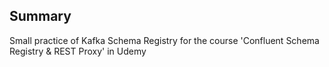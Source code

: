## Summary
Small practice of Kafka Schema Registry for the course 'Confluent Schema Registry &amp; REST Proxy' in Udemy

